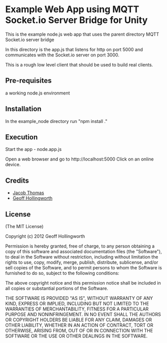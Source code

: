 # Example Web App using MQTT Socket.io Server Bridge for Unity

This is the example node.js web app that uses the parent directory MQTT Socket.io server bridge

In this directory is the app.js that listens for http on port 5000 and communicates with the Socket.io server on port 3000.

This is a rough low level client that should be used to build real clients.

## Pre-requisites

a working node.js environment  

## Installation

In the example_node directory run "npm install ."

## Execution

Start the app - node.app.js

Open a web browser and go to http://localhost:5000
Click on an online device.

## Credits

  - [Jacob Thomas](http://github.com/bjacobt)
  - [Geoff Hollingworth](http://github.com/eusholli)

## License

(The MIT License)

Copyright (c) 2012 Geoff Hollingworth

Permission is hereby granted, free of charge, to any person obtaining a copy of
this software and associated documentation files (the "Software"), to deal in
the Software without restriction, including without limitation the rights to
use, copy, modify, merge, publish, distribute, sublicense, and/or sell copies of
the Software, and to permit persons to whom the Software is furnished to do so,
subject to the following conditions:

The above copyright notice and this permission notice shall be included in all
copies or substantial portions of the Software.

THE SOFTWARE IS PROVIDED "AS IS", WITHOUT WARRANTY OF ANY KIND, EXPRESS OR
IMPLIED, INCLUDING BUT NOT LIMITED TO THE WARRANTIES OF MERCHANTABILITY, FITNESS
FOR A PARTICULAR PURPOSE AND NONINFRINGEMENT. IN NO EVENT SHALL THE AUTHORS OR
COPYRIGHT HOLDERS BE LIABLE FOR ANY CLAIM, DAMAGES OR OTHER LIABILITY, WHETHER
IN AN ACTION OF CONTRACT, TORT OR OTHERWISE, ARISING FROM, OUT OF OR IN
CONNECTION WITH THE SOFTWARE OR THE USE OR OTHER DEALINGS IN THE SOFTWARE.
